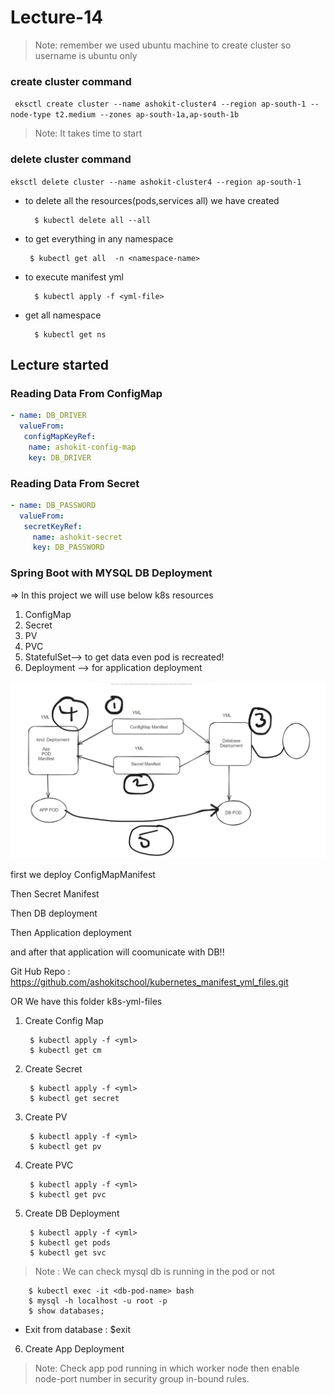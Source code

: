 # Lecture-14

>Note: remember we used ubuntu machine to create cluster so username is ubuntu only

### create cluster command

`
eksctl create cluster --name ashokit-cluster4 --region ap-south-1 --node-type t2.medium --zones ap-south-1a,ap-south-1b`

>Note: It takes time to start

### delete cluster command

`eksctl delete cluster --name ashokit-cluster4 --region ap-south-1
`


- to delete all the resources(pods,services all) we have created
        
        $ kubectl delete all --all

 - to get everything in any namespace

        $ kubectl get all  -n <namespace-name> 

- to execute manifest yml

        $ kubectl apply -f <yml-file>

- get all namespace

        $ kubectl get ns  


 ## Lecture started       

### Reading Data From ConfigMap

```yml
- name: DB_DRIVER
  valueFrom:
   configMapKeyRef:
    name: ashokit-config-map
    key: DB_DRIVER
```


### Reading Data From Secret  

```yml
- name: DB_PASSWORD
  valueFrom:
   secretKeyRef:
     name: ashokit-secret
     key: DB_PASSWORD
```     

### Spring Boot with MYSQL DB Deployment 


=> In this project we will use below k8s resources

1) ConfigMap
2) Secret
3) PV 
4) PVC
5) StatefulSet--> to get data even pod is recreated!
6) Deployment --> for application deployment

![alt text](image.png)

first we deploy ConfigMapManifest

Then Secret Manifest

Then DB deployment

Then Application deployment

and after that application will coomunicate with DB!!

 Git Hub Repo : https://github.com/ashokitschool/kubernetes_manifest_yml_files.git 

OR We have this folder k8s-yml-files
1) Create Config Map

        $ kubectl apply -f <yml>
        $ kubectl get cm


2) Create Secret

        $ kubectl apply -f <yml>
        $ kubectl get secret

3) Create PV

        $ kubectl apply -f <yml>
        $ kubectl get pv

4) Create PVC

        $ kubectl apply -f <yml>
        $ kubectl get pvc

5) Create DB Deployment

        $ kubectl apply -f <yml>
        $ kubectl get pods
        $ kubectl get svc
> Note : We can check mysql db is running in the pod or not 

        $ kubectl exec -it <db-pod-name> bash
        $ mysql -h localhost -u root -p
        $ show databases;

- Exit from database : $exit

6) Create App Deployment

>Note: Check app pod running in which worker node then enable node-port number in security group in-bound rules.
